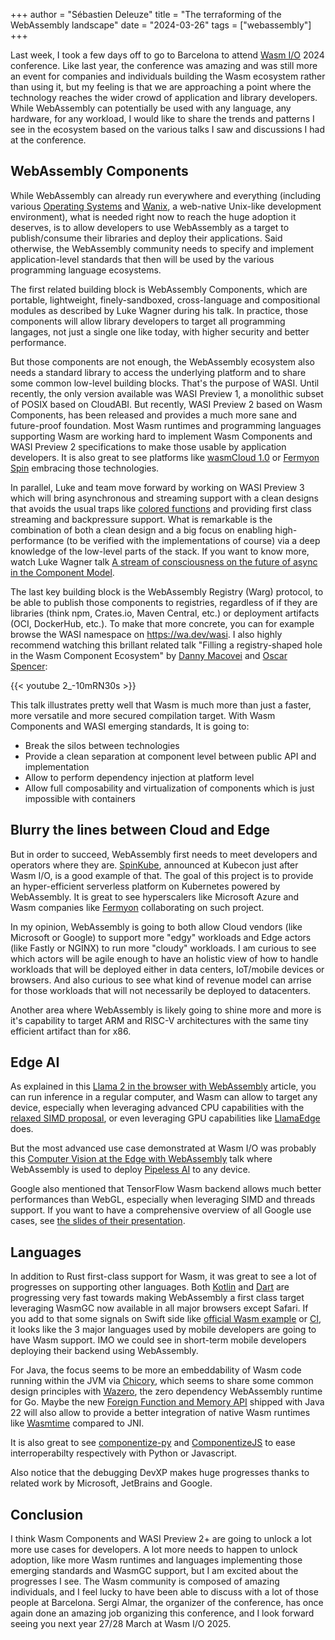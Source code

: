 +++
author = "Sébastien Deleuze"
title = "The terraforming of the WebAssembly landscape"
date = "2024-03-26"
tags = ["webassembly"]
+++

Last week, I took a few days off to go to Barcelona to attend [Wasm I/O](https://wasmio.tech/) 2024 conference. Like last year, the conference was amazing and was still more an event for companies and individuals building the Wasm ecosystem rather than using it, but my feeling is that we are approaching a point where the technology reaches the wider crowd of application and library developers. While WebAssembly can potentially be used with any language, any hardware, for any workload, I would like to share the trends and patterns I see in the ecosystem based on the various talks I saw and discussions I had at the conference.

## WebAssembly Components

While WebAssembly can already run everywhere and everything (including various [Operating Systems](https://copy.sh/v86/) and [Wanix](https://wanix.sh/), a web-native Unix-like development environment), what is needed right now to reach the huge adoption it deserves, is to allow developers to use WebAssembly as a target to publish/consume their libraries and deploy their applications. Said otherwise, the WebAssembly community needs to specify and implement application-level standards that then will be used by the various programming language ecosystems.

The first related building block is WebAssembly Components, which are portable, lightweight, finely-sandboxed, cross-language and compositional modules as described by Luke Wagner during his talk. In practice, those components will allow library developers to target all programming langages, not just a single one like today, with higher security and better performance.

But those components are not enough, the WebAssembly ecosystem also needs a standard library to access the underlying platform and to share some common low-level building blocks. That's the purpose of WASI. Until recently, the only version available was WASI Preview 1, a monolithic subset of POSIX based on CloudABI. But recently, WASI Preview 2 based on Wasm Components, has been released and provides a much more sane and future-proof foundation. Most Wasm runtimes and programming languages supporting Wasm are working hard to implement Wasm Components and WASI Preview 2 specifications to make those usable by application developers. It is also great to see platforms like [wasmCloud 1.0](https://wasmcloud.com/blog/wasmcloud-1-brings-components-to-enterprise) or [Fermyon Spin](https://www.fermyon.com/spin) embracing those technologies.

In parallel, Luke and team move forward by working on WASI Preview 3 which will bring asynchronous and streaming support with a clean designs that avoids the usual traps like [colored functions](https://journal.stuffwithstuff.com/2015/02/01/what-color-is-your-function/) and providing first class streaming and backpressure support. What is remarkable is the combination of both a clean design and a big focus on enabling high-performance (to be verified with the implementations of course) via a deep knowledge of the low-level parts of the stack. If you want to know more, watch Luke Wagner talk [A stream of consciousness on the future of async in the Component Model](https://www.youtube.com/watch?v=y3x4-nQeXxc&feature=youtu.be). 

The last key building block is the WebAssembly Registry (Warg) protocol, to be able to publish those components to registries, regardless of if they are libraries (think npm, Crates.io, Maven Central, etc.) or deployment artifacts (OCI, DockerHub, etc.). To make that more concrete, you can for example browse the WASI namespace on https://wa.dev/wasi. I also highly recommend watching this brillant related talk "Filling a registry-shaped hole in the Wasm Component Ecosystem" by [Danny Macovei](https://2024.wasmio.tech/speakers/danny-macovei/) and [Oscar Spencer](https://2024.wasmio.tech/speakers/oscar-spencer/):

{{< youtube 2_-10mRN30s >}}

This talk illustrates pretty well that Wasm is much more than just a faster, more versatile and more secured compilation target. With Wasm Components and WASI emerging standards, It is going to:
 - Break the silos between technologies
 - Provide a clean separation at component level between public API and implementation
 - Allow to perform dependency injection at platform level
 - Allow full composability and virtualization of components which is just impossible with containers

## Blurry the lines between Cloud and Edge

But in order to succeed, WebAssembly first needs to meet developers and operators where they are. [SpinKube](https://www.spinkube.dev/), announced at Kubecon just after Wasm I/O, is a good example of that. The goal of this project is to provide an hyper-efficient serverless platform on Kubernetes powered by WebAssembly. It is great to see hyperscalers like Microsoft Azure and Wasm companies like [Fermyon](https://www.fermyon.com/) collaborating on such project.

In my opinion, WebAssembly is going to both allow Cloud vendors (like Microsoft or Google) to support more "edgy" workloads and Edge actors (like Fastly or NGINX) to run more "cloudy" workloads. I am curious to see which actors will be agile enough to have an holistic view of how to handle workloads that will be deployed either in data centers, IoT/mobile devices or browsers. And also curious to see what kind of revenue model can arrise for those workloads that will not necessarily be deployed to datacenters.

Another area where WebAssembly is likely going to shine more and more is it's capability to target ARM and RISC-V architectures with the same tiny efficient artifact than for x86.

## Edge AI

As explained in this [Llama 2 in the browser with WebAssembly](https://inference.wasmlabs.dev/) article, you can run inference in a regular computer, and Wasm can allow to target any device, especially when leveraging advanced CPU capabilities with the [relaxed SIMD proposal](https://github.com/WebAssembly/relaxed-simd/blob/main/proposals/relaxed-simd/Overview.md), or even leveraging GPU capabilities like [LlamaEdge](https://llamaedge.com/) does.

But the most advanced use case demonstrated at Wasm I/O was probably this [Computer Vision at the Edge with WebAssembly](https://speakerdeck.com/angelmmiguel/computer-vision-at-the-edge-with-webassembly) talk where WebAssembly is used to deploy [Pipeless AI](https://www.pipeless.ai/) to any device.

Google also mentioned that TensorFlow Wasm backend allows much better performances than WebGL, especially when leveraging SIMD and threads support. If you want to have a comprehensive overview of all Google use cases, see [the slides of their presentation](https://docs.google.com/presentation/d/1bnYntCeekIev8hZnizixvLPUV7ljfJ2hNO6vBOcnXlE/edit?usp=sharing).

## Languages

In addition to Rust first-class support for Wasm, it was great to see a lot of progresses on supporting other languages. Both [Kotlin](https://docs.google.com/presentation/d/1oOSllgZ94tyMMmYbaxM2Ri7Kg1iekQCFngnDCqo-5H4/edit?usp=sharing) and [Dart](https://docs.google.com/presentation/d/1AOaMuhbrBG8uynJSMRZU4xdl5e1t_fTqBeupPVAmYs4/edit#slide=id.p) are progressing very fast towards making WebAssembly a first class target leveraging WasmGC now available in all major browsers except Safari. If you add to that some signals on Swift side like [official Wasm example](https://github.com/apple/swift-for-wasm-examples) or [CI](https://ci.swift.org/job/oss-swift-pr-test-crosscompile-wasm-ubuntu-20_04/), it looks like the 3 major languages used by mobile developers are going to have Wasm support. IMO we could see in short-term mobile developers deploying their backend using WebAssembly.

For Java, the focus seems to be more an embeddability of Wasm code running within the JVM via [Chicory](https://github.com/dylibso/chicory), which seems to share some common design principles with [Wazero](https://wazero.io/), the zero dependency WebAssembly runtime for Go. Maybe the new [Foreign Function and Memory API](https://docs.oracle.com/en/java/javase/22/core/foreign-function-and-memory-api.html) shipped with Java 22 will also allow to provide a better integration of native Wasm runtimes like [Wasmtime](https://wasmtime.dev/) compared to JNI.

It is also great to see [componentize-py](https://github.com/bytecodealliance/componentize-py) and [ComponentizeJS](https://github.com/bytecodealliance/ComponentizeJS) to ease interroperabilty respectively with Python or Javascript.

Also notice that the debugging DevXP makes huge progresses thanks to related work by Microsoft, JetBrains and Google.

## Conclusion

I think Wasm Components and WASI Preview 2+ are going to unlock a lot more use cases for developers. A lot more needs to happen to unlock adoption, like more Wasm runtimes and languages implementing those emerging standards and WasmGC support, but I am excited about the progresses I see. The Wasm community is composed of amazing individuals, and I feel lucky to have been able to discuss with a lot of those people at Barcelona. Sergi Almar, the organizer of the conference, has once again done an amazing job organizing this conference, and I look forward seeing you next year 27/28 March at Wasm I/O 2025.

